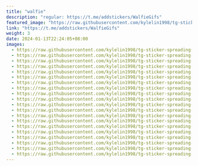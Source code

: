 ```yaml
---
title: "walfie"
description: "regular: https://t.me/addstickers/WalfieGifs"
featured_image: "https://raw.githubusercontent.com/kylelin1998/tg-sticker-spreading-worldwide-images/main/img/3996520c-f76f-415f-86c1-e396ab8b68c0.jpg"
link: "https://t.me/addstickers/WalfieGifs"
weight: 3
date: 2024-01-13T22:24:05+08:00
images:
  - https://raw.githubusercontent.com/kylelin1998/tg-sticker-spreading-worldwide-images/main/img/3996520c-f76f-415f-86c1-e396ab8b68c0.jpg
  - https://raw.githubusercontent.com/kylelin1998/tg-sticker-spreading-worldwide-images/main/img/b0b14911-83c8-41e6-9461-72ba88abcc0c.jpg
  - https://raw.githubusercontent.com/kylelin1998/tg-sticker-spreading-worldwide-images/main/img/793f1152-df69-4f4f-8f1a-1b88391a2ff3.jpg
  - https://raw.githubusercontent.com/kylelin1998/tg-sticker-spreading-worldwide-images/main/img/a00d27c9-5878-4faf-9cad-911f282ab004.jpg
  - https://raw.githubusercontent.com/kylelin1998/tg-sticker-spreading-worldwide-images/main/img/629fc42b-2a3d-44b5-82ae-18a44f9496f0.jpg
  - https://raw.githubusercontent.com/kylelin1998/tg-sticker-spreading-worldwide-images/main/img/b39021e7-d292-489f-bd96-58e7f6d7ac4d.jpg
  - https://raw.githubusercontent.com/kylelin1998/tg-sticker-spreading-worldwide-images/main/img/10df4b20-76f8-4039-9d2a-a0154c3fdf36.jpg
  - https://raw.githubusercontent.com/kylelin1998/tg-sticker-spreading-worldwide-images/main/img/5264a7ac-9eec-463f-a628-324f47c222ba.jpg
  - https://raw.githubusercontent.com/kylelin1998/tg-sticker-spreading-worldwide-images/main/img/be55d3c5-dec8-4df9-bd06-29ee9749f7bf.jpg
  - https://raw.githubusercontent.com/kylelin1998/tg-sticker-spreading-worldwide-images/main/img/9ff8e477-c9e5-4217-8e05-648bf47c50c2.jpg
  - https://raw.githubusercontent.com/kylelin1998/tg-sticker-spreading-worldwide-images/main/img/3b7fc64e-8165-4281-bcb5-1fced948efe0.jpg
  - https://raw.githubusercontent.com/kylelin1998/tg-sticker-spreading-worldwide-images/main/img/3ac4e35d-1f20-4afa-b6c0-3bb8a321625a.jpg
  - https://raw.githubusercontent.com/kylelin1998/tg-sticker-spreading-worldwide-images/main/img/5bd2d8aa-9a0b-43ca-a8e3-524ac09ef529.jpg
  - https://raw.githubusercontent.com/kylelin1998/tg-sticker-spreading-worldwide-images/main/img/60096286-c639-40a6-9ab5-5df1c22b7e3b.jpg
  - https://raw.githubusercontent.com/kylelin1998/tg-sticker-spreading-worldwide-images/main/img/510eced3-d461-414f-a9cc-9d249d8cab75.jpg
  - https://raw.githubusercontent.com/kylelin1998/tg-sticker-spreading-worldwide-images/main/img/04aee4d8-ad81-481e-bb70-783f8d8701cc.jpg
  - https://raw.githubusercontent.com/kylelin1998/tg-sticker-spreading-worldwide-images/main/img/08dafe8a-e481-4863-917c-0263987a4876.jpg
  - https://raw.githubusercontent.com/kylelin1998/tg-sticker-spreading-worldwide-images/main/img/ec1bad53-03b4-4c27-bc09-2b26251e64bd.jpg
  - https://raw.githubusercontent.com/kylelin1998/tg-sticker-spreading-worldwide-images/main/img/d2163653-8033-4624-83b7-9170fa6126af.jpg
  - https://raw.githubusercontent.com/kylelin1998/tg-sticker-spreading-worldwide-images/main/img/a753f387-357f-421e-b145-399c35cae80a.jpg
---
```

